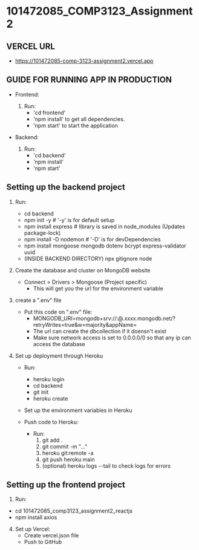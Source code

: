 # 101472085_COMP3123_Assignment2

## VERCEL URL

- https://101472085-comp-3123-assignment2.vercel.app

## GUIDE FOR RUNNING APP IN PRODUCTION

- Frontend:

  1. Run:
     - 'cd frontend'
     - 'npm install' to get all dependencies.
     - 'npm start' to start the application

- Backend:
  1.  Run:
      - 'cd backend'
      - 'npm install'
      - 'npm start'

## Setting up the backend project

1. Run:

   - cd backend
   - npm init -y # '-y' is for default setup
   - npm install express # library is saved in node_modules (Updates package-lock)
   - npm install -D nodemon # '-D' is for devDependencies
   - npm install mongoose mongodb dotenv bcrypt express-validator uuid
   - (INSIDE BACKEND DIRECTORY) npx gitignore node

2. Create the database and cluster on MongoDB website

   - Connect > Drivers > Mongoose (Project specific)
     - This will get you the url for the environment variable

3. create a ".env" file

   - Put this code on ".env" file:
     - MONGODB_URI=mongodb+srv://<admin>:<password>@<cluster>.xxxx.mongodb.net/<database>?retryWrites=true&w=majority&appName=<customAppNameInLogs>
     - The url can create the dbcollection if it doensn't exist
     - Make sure network access is set to 0.0.0.0/0 so that any ip can access the database

4. Set up deployment through Heroku

   - Run:

     - heroku login
     - cd backend
     - git init
     - heroku create

   - Set up the environment variables in Heroku
   - Push code to Heroku:
     - Run:
       1. git add .
       2. git commit -m "..."
       3. heroku git:remote -a <herokuAppName>
       4. git push heroku main
       5. (optional) heroku logs --tail to check logs for errors

## Setting up the frontend project

1. Run:

- cd 101472085_comp3123_assignment2_reactjs
- npm install axios

4. Set up Vercel:
   - Create vercel.json file
   - Push to GitHub
